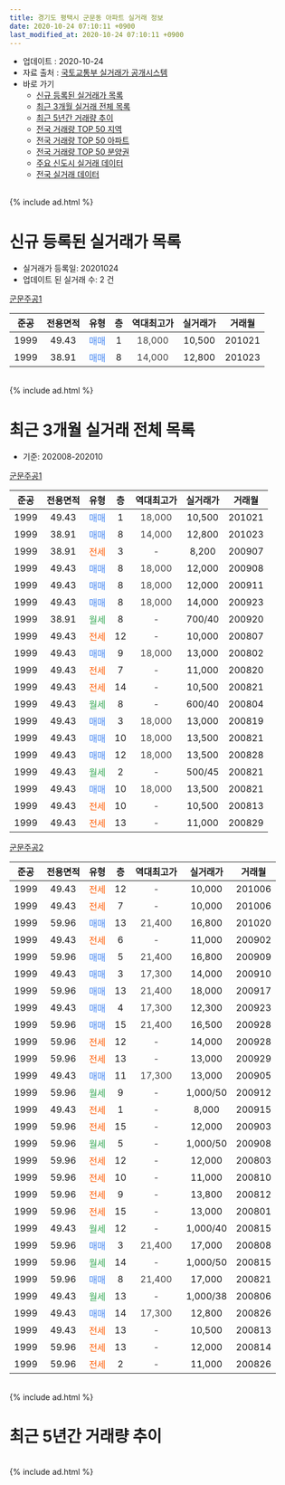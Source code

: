 ```yaml
---
title: 경기도 평택시 군문동 아파트 실거래 정보
date: 2020-10-24 07:10:11 +0900
last_modified_at: 2020-10-24 07:10:11 +0900
---
```


* 업데이트 : 2020-10-24
* 자료 출처 : [국토교통부 실거래가 공개시스템](http://rt.molit.go.kr)
* 바로 가기
    * [신규 등록된 실거래가 목록](#신규-등록된-실거래가-목록)
    * [최근 3개월 실거래 전체 목록](#최근-3개월-실거래-전체-목록)
    * [최근 5년간 거래량 추이](#최근-5년간-거래량-추이)
    * [전국 거래량 TOP 50 지역](https://inasie.github.io/apt-trade-info/최근-3개월-전국에서-가장-거래가-많이-발생한-지역)
    * [전국 거래량 TOP 50 아파트](https://inasie.github.io/apt-trade-info/최근-3개월-전국에서-가장-거래가-많이-발생한-아파트)
    * [전국 거래량 TOP 50 분양권](https://inasie.github.io/apt-trade-info/최근-3개월-전국에서-가장-거래가-많이-발생한-분양권)
    * [주요 신도시 실거래 데이터](https://inasie.github.io/apt-trade-info/주요-신도시)
    * [전국 실거래 데이터](https://inasie.github.io/apt-trade-info/전국)
<br>
{% include ad.html %}
<br>

# 신규 등록된 실거래가 목록
* 실거래가 등록일: 20201024
* 업데이트 된 실거래 수: 2 건


[군문주공1](https://search.naver.com/search.naver?query=%EA%B2%BD%EA%B8%B0%EB%8F%84+%ED%8F%89%ED%83%9D%EC%8B%9C+%EA%B5%B0%EB%AC%B8%EB%8F%99+%EA%B5%B0%EB%AC%B8%EC%A3%BC%EA%B3%B51)

|준공|전용면적|유형|층|역대최고가|실거래가|거래월|
|:---:|:---:|:---:|:---:|:---:|:---:|:---:|
|1999|49.43|<span style="color:#4285f3">매매</span>|1|<span style="color:#444444">18,000</span>|10,500|201021|
|1999|38.91|<span style="color:#4285f3">매매</span>|8|<span style="color:#444444">14,000</span>|12,800|201023|


<br>
{% include ad.html %}
<br>

# 최근 3개월 실거래 전체 목록
* 기준: 202008-202010


[군문주공1](https://search.naver.com/search.naver?query=%EA%B2%BD%EA%B8%B0%EB%8F%84+%ED%8F%89%ED%83%9D%EC%8B%9C+%EA%B5%B0%EB%AC%B8%EB%8F%99+%EA%B5%B0%EB%AC%B8%EC%A3%BC%EA%B3%B51)

|준공|전용면적|유형|층|역대최고가|실거래가|거래월|
|:---:|:---:|:---:|:---:|:---:|:---:|:---:|
|1999|49.43|<span style="color:#4285f3">매매</span>|1|<span style="color:#444444">18,000</span>|10,500|201021|
|1999|38.91|<span style="color:#4285f3">매매</span>|8|<span style="color:#444444">14,000</span>|12,800|201023|
|1999|38.91|<span style="color:#ff5a00">전세</span>|3|<span style="color:#444444">-</span>|8,200|200907|
|1999|49.43|<span style="color:#4285f3">매매</span>|8|<span style="color:#444444">18,000</span>|12,000|200908|
|1999|49.43|<span style="color:#4285f3">매매</span>|8|<span style="color:#444444">18,000</span>|12,000|200911|
|1999|49.43|<span style="color:#4285f3">매매</span>|8|<span style="color:#444444">18,000</span>|14,000|200923|
|1999|38.91|<span style="color:#34a853">월세</span>|8|<span style="color:#444444">-</span>|700/40|200920|
|1999|49.43|<span style="color:#ff5a00">전세</span>|12|<span style="color:#444444">-</span>|10,000|200807|
|1999|49.43|<span style="color:#4285f3">매매</span>|9|<span style="color:#444444">18,000</span>|13,000|200802|
|1999|49.43|<span style="color:#ff5a00">전세</span>|7|<span style="color:#444444">-</span>|11,000|200820|
|1999|49.43|<span style="color:#ff5a00">전세</span>|14|<span style="color:#444444">-</span>|10,500|200821|
|1999|49.43|<span style="color:#34a853">월세</span>|8|<span style="color:#444444">-</span>|600/40|200804|
|1999|49.43|<span style="color:#4285f3">매매</span>|3|<span style="color:#444444">18,000</span>|13,000|200819|
|1999|49.43|<span style="color:#4285f3">매매</span>|10|<span style="color:#444444">18,000</span>|13,500|200821|
|1999|49.43|<span style="color:#4285f3">매매</span>|12|<span style="color:#444444">18,000</span>|13,500|200828|
|1999|49.43|<span style="color:#34a853">월세</span>|2|<span style="color:#444444">-</span>|500/45|200821|
|1999|49.43|<span style="color:#4285f3">매매</span>|10|<span style="color:#444444">18,000</span>|13,500|200821|
|1999|49.43|<span style="color:#ff5a00">전세</span>|10|<span style="color:#444444">-</span>|10,500|200813|
|1999|49.43|<span style="color:#ff5a00">전세</span>|13|<span style="color:#444444">-</span>|11,000|200829|

[군문주공2](https://search.naver.com/search.naver?query=%EA%B2%BD%EA%B8%B0%EB%8F%84+%ED%8F%89%ED%83%9D%EC%8B%9C+%EA%B5%B0%EB%AC%B8%EB%8F%99+%EA%B5%B0%EB%AC%B8%EC%A3%BC%EA%B3%B52)

|준공|전용면적|유형|층|역대최고가|실거래가|거래월|
|:---:|:---:|:---:|:---:|:---:|:---:|:---:|
|1999|49.43|<span style="color:#ff5a00">전세</span>|12|<span style="color:#444444">-</span>|10,000|201006|
|1999|49.43|<span style="color:#ff5a00">전세</span>|7|<span style="color:#444444">-</span>|10,000|201006|
|1999|59.96|<span style="color:#4285f3">매매</span>|13|<span style="color:#444444">21,400</span>|16,800|201020|
|1999|49.43|<span style="color:#ff5a00">전세</span>|6|<span style="color:#444444">-</span>|11,000|200902|
|1999|59.96|<span style="color:#4285f3">매매</span>|5|<span style="color:#444444">21,400</span>|16,800|200909|
|1999|49.43|<span style="color:#4285f3">매매</span>|3|<span style="color:#444444">17,300</span>|14,000|200910|
|1999|59.96|<span style="color:#4285f3">매매</span>|13|<span style="color:#444444">21,400</span>|18,000|200917|
|1999|49.43|<span style="color:#4285f3">매매</span>|4|<span style="color:#444444">17,300</span>|12,300|200923|
|1999|59.96|<span style="color:#4285f3">매매</span>|15|<span style="color:#444444">21,400</span>|16,500|200928|
|1999|59.96|<span style="color:#ff5a00">전세</span>|12|<span style="color:#444444">-</span>|14,000|200928|
|1999|59.96|<span style="color:#ff5a00">전세</span>|13|<span style="color:#444444">-</span>|13,000|200929|
|1999|49.43|<span style="color:#4285f3">매매</span>|11|<span style="color:#444444">17,300</span>|13,000|200905|
|1999|59.96|<span style="color:#34a853">월세</span>|9|<span style="color:#444444">-</span>|1,000/50|200912|
|1999|49.43|<span style="color:#ff5a00">전세</span>|1|<span style="color:#444444">-</span>|8,000|200915|
|1999|59.96|<span style="color:#ff5a00">전세</span>|15|<span style="color:#444444">-</span>|12,000|200903|
|1999|59.96|<span style="color:#34a853">월세</span>|5|<span style="color:#444444">-</span>|1,000/50|200908|
|1999|59.96|<span style="color:#ff5a00">전세</span>|12|<span style="color:#444444">-</span>|12,000|200803|
|1999|59.96|<span style="color:#ff5a00">전세</span>|10|<span style="color:#444444">-</span>|11,000|200810|
|1999|59.96|<span style="color:#ff5a00">전세</span>|9|<span style="color:#444444">-</span>|13,800|200812|
|1999|59.96|<span style="color:#ff5a00">전세</span>|15|<span style="color:#444444">-</span>|13,000|200801|
|1999|49.43|<span style="color:#34a853">월세</span>|12|<span style="color:#444444">-</span>|1,000/40|200815|
|1999|59.96|<span style="color:#4285f3">매매</span>|3|<span style="color:#444444">21,400</span>|17,000|200808|
|1999|59.96|<span style="color:#34a853">월세</span>|14|<span style="color:#444444">-</span>|1,000/50|200815|
|1999|59.96|<span style="color:#4285f3">매매</span>|8|<span style="color:#444444">21,400</span>|17,000|200821|
|1999|49.43|<span style="color:#34a853">월세</span>|13|<span style="color:#444444">-</span>|1,000/38|200806|
|1999|49.43|<span style="color:#4285f3">매매</span>|14|<span style="color:#444444">17,300</span>|12,800|200826|
|1999|49.43|<span style="color:#ff5a00">전세</span>|13|<span style="color:#444444">-</span>|10,500|200813|
|1999|59.96|<span style="color:#ff5a00">전세</span>|13|<span style="color:#444444">-</span>|12,000|200814|
|1999|59.96|<span style="color:#ff5a00">전세</span>|2|<span style="color:#444444">-</span>|11,000|200826|


<br>
{% include ad.html %}
<br>

# 최근 5년간 거래량 추이


<div style="width:100%;">
    <canvas id="deal_progress" height="200"></canvas>
</div>

<script>
new Chart(document.getElementById("deal_progress"), {
    type: 'line',
    data: {
        labels: ['201510','201511','201512','201601','201602','201603','201604','201605','201606','201607','201608','201609','201610','201611','201612','201701','201702','201703','201704','201705','201706','201707','201708','201709','201710','201711','201712','201801','201802','201803','201804','201805','201806','201807','201808','201809','201810','201811','201812','201901','201902','201903','201904','201905','201906','201907','201908','201909','201910','201911','201912','202001','202002','202003','202004','202005','202006','202007','202008','202009','202010'],
        datasets: [{
            label: '매매',
            pointRadius: 1,
            data: [10, 8, 3, 5, 10, 8, 8, 7, 6, 9, 13, 8, 11, 6, 4, 5, 14, 16, 15, 10, 11, 9, 8, 7, 5, 9, 6, 3, 4, 11, 4, 6, 11, 4, 8, 8, 5, 1, 2, 6, 5, 3, 6, 13, 8, 9, 9, 6, 12, 13, 15, 16, 25, 20, 17, 10, 22, 11, 8, 9, 3],
            borderColor: "rgba(255, 201, 14, 1)",
            backgroundColor: "rgba(255, 201, 14, 0.5)",
            fill: false,
            lineTension: 0
        },{
            label: '전월세',
            pointRadius: 1,
            data: [19, 14, 18, 10, 20, 17, 11, 13, 17, 10, 14, 12, 18, 10, 19, 18, 20, 12, 23, 9, 10, 9, 12, 8, 14, 17, 13, 7, 11, 13, 8, 16, 19, 11, 12, 13, 19, 10, 7, 21, 17, 11, 15, 14, 11, 9, 14, 8, 18, 10, 9, 10, 15, 9, 14, 10, 11, 15, 17, 9, 2],
            borderColor: "rgba(0, 141, 185, 1)",
            backgroundColor: "rgba(0, 141, 185, 0.5)",
            fill: false,
            lineTension: 0
        }
        ]
    },
    options: {
        responsive: true,
        title: {
            display: false
        },
        tooltips: {
            mode: 'index',
            intersect: false
        },
        hover: {
            mode: 'nearest',
            intersect: true
        },
        scales: {
            xAxes: [{
                display: true,
                scaleLabel: {
                    display: true,
                    labelString: '년/월'
                }
            }],
            yAxes: [{
                display: true,
                ticks: {
                    suggestedMin: 0,
                },
                scaleLabel: {
                    display: true,
                    labelString: '실거래 수'
                }
            }]
        }
    }
});

</script>


<br>
{% include ad.html %}
<br>


